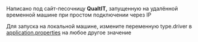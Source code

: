 Написано под сайт-песочницу **QualtIT,** 
запущенную на удалённой временной машине при простом подключении через IP

Для запуска на локальной машине, измените переменную type.driver в [application.properties](src%2Ftest%2Fresources%2Fapplication.properties) на любое другое значение
